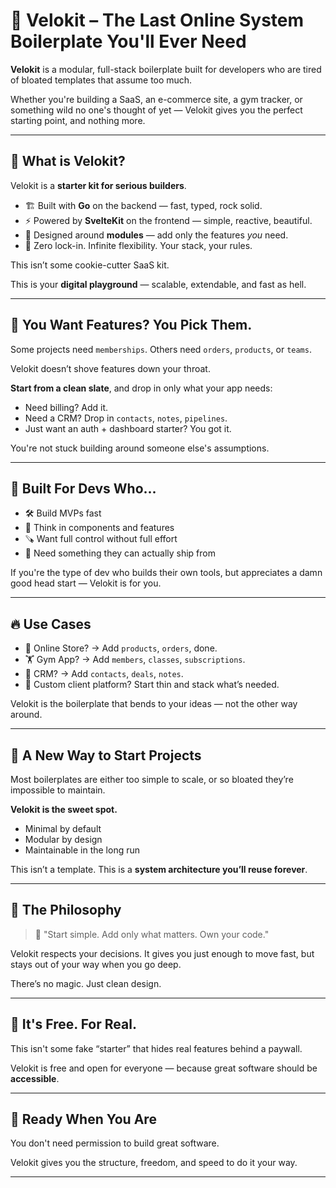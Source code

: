 # 🚀 Velokit – The Last Online System Boilerplate You'll Ever Need

**Velokit** is a modular, full-stack boilerplate built for developers who are tired of bloated templates that assume too much.

Whether you're building a SaaS, an e-commerce site, a gym tracker, or something wild no one's thought of yet — Velokit gives you the perfect starting point, and nothing more.

---

## 🧠 What is Velokit?

Velokit is a **starter kit for serious builders**.

- 🏗️ Built with **Go** on the backend — fast, typed, rock solid.
- ⚡ Powered by **SvelteKit** on the frontend — simple, reactive, beautiful.
- 🧩 Designed around **modules** — add only the features *you* need.
- 🤘 Zero lock-in. Infinite flexibility. Your stack, your rules.

This isn’t some cookie-cutter SaaS kit.

This is your **digital playground** — scalable, extendable, and fast as hell.

---

## 🧩 You Want Features? You Pick Them.

Some projects need `memberships`. Others need `orders`, `products`, or `teams`.

Velokit doesn’t shove features down your throat.

**Start from a clean slate**, and drop in only what your app needs:
- Need billing? Add it.
- Need a CRM? Drop in `contacts`, `notes`, `pipelines`.
- Just want an auth + dashboard starter? You got it.

You're not stuck building around someone else's assumptions.

---

## 🎯 Built For Devs Who...

- 🛠️ Build MVPs fast
- 🧠 Think in components and features
- 🪚 Want full control without full effort
- 🚀 Need something they can actually ship from

If you're the type of dev who builds their own tools, but appreciates a damn good head start — Velokit is for you.

---

## 🔥 Use Cases

- 🛒 Online Store? → Add `products`, `orders`, done.
- 🏋️ Gym App? → Add `members`, `classes`, `subscriptions`.
- 💼 CRM? → Add `contacts`, `deals`, `notes`.
- 🧱 Custom client platform? Start thin and stack what’s needed.

Velokit is the boilerplate that bends to your ideas — not the other way around.

---

## 🧬 A New Way to Start Projects

Most boilerplates are either too simple to scale, or so bloated they’re impossible to maintain.

**Velokit is the sweet spot.**

- Minimal by default
- Modular by design
- Maintainable in the long run

This isn’t a template. This is a **system architecture you’ll reuse forever**.

---

## 💭 The Philosophy

> 🧠 "Start simple. Add only what matters. Own your code."

Velokit respects your decisions. It gives you just enough to move fast, but stays out of your way when you go deep.

There’s no magic. Just clean design.

---

## 💸 It's Free. For Real.

This isn't some fake “starter” that hides real features behind a paywall.

Velokit is free and open for everyone — because great software should be **accessible**.

---

## 🫱 Ready When You Are

You don't need permission to build great software.

Velokit gives you the structure, freedom, and speed to do it your way.

---
